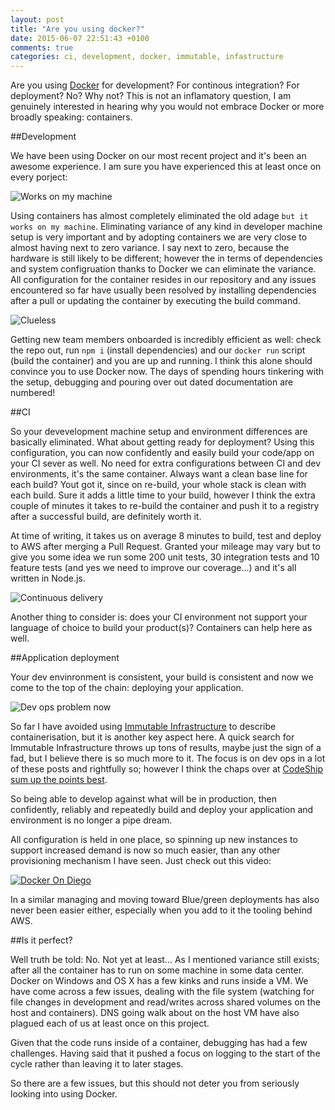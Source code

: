 ```yaml
---
layout: post
title: "Are you using docker?"
date: 2015-06-07 22:51:43 +0100
comments: true
categories: ci, development, docker, immutable, infastructure
---
```

Are you using [Docker](//www.docker.com/) for development? For continous integration? For deployment? No? Why not? This is not an inflamatory question, I am genuinely interested in hearing why you would not embrace Docker or more broadly speaking: containers.

##Development

We have been using Docker on our most recent project and it's been an awesome experience. I am sure you have experienced this at least once on every porject:

![Works on my machine](//cdn.meme.am/instances/500x/48009108.jpg)

Using containers has almost completely eliminated the old adage `but it works on my machine`. Eliminating variance of any kind in developer machine setup is very important and by adopting containers we are very close to almost having next to zero variance. I say next to zero, because the hardware is still likely to be different; however the in terms of dependencies and system configruation thanks to Docker we can eliminate the variance. All configuration for the container resides in our repository and any issues encountered so far have usually been resolved by installing dependencies after a pull or updating the container by executing the build command.

![Clueless](//cdn.meme.am/instances/500x/55497481.jpg)

Getting new team members onboarded is incredibly efficient as well: check the repo out, run `npm i` (install dependencies) and our `docker run` script (build the container) and you are up and running. I think this alone should convince you to use Docker now. The days of spending hours tinkering with the setup, debugging and pouring over out dated documentation are numbered!

##CI

So your devevelopment machine setup and environment differences are basically eliminated. What about getting ready for deployment? Using this configuration, you can now confidently and easily build your code/app on your CI sever as well. No need for extra configurations between CI and dev environments, it's the same container. Always want a clean base line for each build? Yout got it, since on re-build, your whole stack is clean with each build. Sure it adds a little time to your build, however I think the extra couple of minutes it takes to re-build the container and push it to a registry after a successful build, are definitely worth it.

At time of writing, it takes us on average 8 minutes to build, test and deploy to AWS after merging a Pull Request. Granted your mileage may vary but to give you some idea we run some 200 unit tests, 30 integration tests and 10 feature tests (and yes we need to improve our coverage...) and it's all written in Node.js.

![Continuous delivery](//cdn.meme.am/instances/500x/59833717.jpg)

Another thing to consider is: does your CI environment not support your language of choice to build your product(s)? Containers can help here as well.

##Application deployment

Your dev envinronment is consistent, your build is consistent and now we come to the top of the chain: deploying your application.

![Dev ops problem now](//www.quickmeme.com/img/91/91937cf37ba5d6727302ec24851b9a1ff46ae5cdaf1578b7bc7dc2c31a7746b5.jpg)

So far I have avoided using [Immutable Infrastructure](https://highops.com/insights/immutable-infrastructure-6-questions-6-experts/) to describe containerisation, but it is another key aspect here. A quick search for Immutable Infrastructure throws up tons of results, maybe just the sign of a fad, but I believe there is so much more to it. The focus is on dev ops in a lot of these posts and rightfully so; however I think the chaps over at [CodeShip sum up the points best](https://blog.codeship.com/immutable-infrastructure/).

So being able to develop against what will be in production, then confidently, reliably and repeatedly build and deploy your application and environment is no longer a pipe dream.

All configuration is held in one place, so spinning up new instances to support increased demand is now so much easier, than any other provisioning mechanism I have seen. Just check out this video:

[![Docker On Diego](//img.youtube.com/vi/e76a50ZgzxM/0.jpg)](//www.youtube.com/watch?v=e76a50ZgzxM)

In a similar managing and moving toward Blue/green deployments has also never been easier either, especially when you add to it the tooling behind AWS.

##Is it perfect?

Well truth be told: No. Not yet at least... As I mentioned variance still exists; after all the container has to run on some machine in some data center. Docker on Windows and OS X has a few kinks and runs inside a VM. We have come across a few issues, dealing with the file system (watching for file changes in development and read/writes across shared volumes on the host and containers). DNS going walk about on the host VM have also plagued each of us at least once on this project.

Given that the code runs inside of a container, debugging has had a few challenges. Having said that it pushed a focus on logging to the start of the cycle rather than leaving it to later stages.

So there are a few issues, but this should not deter you from seriously looking into using Docker.
